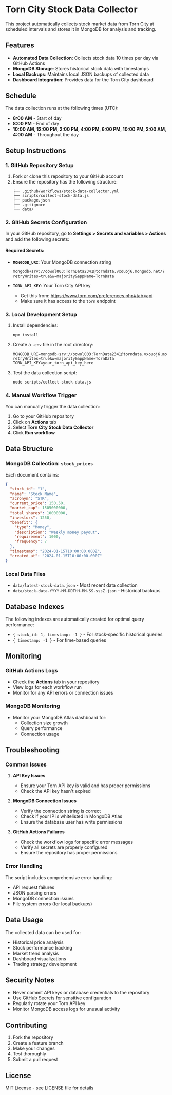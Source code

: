 # Torn City Stock Data Collector

This project automatically collects stock market data from Torn City at scheduled intervals and stores it in MongoDB for analysis and tracking.

## Features

- **Automated Data Collection**: Collects stock data 10 times per day via GitHub Actions
- **MongoDB Storage**: Stores historical stock data with timestamps
- **Local Backups**: Maintains local JSON backups of collected data
- **Dashboard Integration**: Provides data for the Torn City dashboard

## Schedule

The data collection runs at the following times (UTC):
- **8:00 AM** - Start of day
- **8:00 PM** - End of day  
- **10:00 AM, 12:00 PM, 2:00 PM, 4:00 PM, 6:00 PM, 10:00 PM, 2:00 AM, 4:00 AM** - Throughout the day

## Setup Instructions

### 1. GitHub Repository Setup

1. Fork or clone this repository to your GitHub account
2. Ensure the repository has the following structure:
   ```
   ├── .github/workflows/stock-data-collector.yml
   ├── scripts/collect-stock-data.js
   ├── package.json
   ├── .gitignore
   └── data/
   ```

### 2. GitHub Secrets Configuration

In your GitHub repository, go to **Settings > Secrets and variables > Actions** and add the following secrets:

#### Required Secrets:
- **`MONGODB_URI`**: Your MongoDB connection string
  ```
  mongodb+srv://oowol003:TornData2341@torndata.vxouoj6.mongodb.net/?retryWrites=true&w=majority&appName=TornData
  ```

- **`TORN_API_KEY`**: Your Torn City API key
  - Get this from: https://www.torn.com/preferences.php#tab=api
  - Make sure it has access to the `torn` endpoint

### 3. Local Development Setup

1. Install dependencies:
   ```bash
   npm install
   ```

2. Create a `.env` file in the root directory:
   ```env
   MONGODB_URI=mongodb+srv://oowol003:TornData2341@torndata.vxouoj6.mongodb.net/?retryWrites=true&w=majority&appName=TornData
   TORN_API_KEY=your_torn_api_key_here
   ```

3. Test the data collection script:
   ```bash
   node scripts/collect-stock-data.js
   ```

### 4. Manual Workflow Trigger

You can manually trigger the data collection:
1. Go to your GitHub repository
2. Click on **Actions** tab
3. Select **Torn City Stock Data Collector**
4. Click **Run workflow**

## Data Structure

### MongoDB Collection: `stock_prices`

Each document contains:
```json
{
  "stock_id": "1",
  "name": "Stock Name",
  "acronym": "STK",
  "current_price": 150.50,
  "market_cap": 1505000000,
  "total_shares": 10000000,
  "investors": 1250,
  "benefit": {
    "type": "Money",
    "description": "Weekly money payout",
    "requirement": 1000,
    "frequency": 7
  },
  "timestamp": "2024-01-15T10:00:00.000Z",
  "created_at": "2024-01-15T10:00:00.000Z"
}
```

### Local Data Files

- `data/latest-stock-data.json` - Most recent data collection
- `data/stock-data-YYYY-MM-DDTHH-MM-SS-sssZ.json` - Historical backups

## Database Indexes

The following indexes are automatically created for optimal query performance:
- `{ stock_id: 1, timestamp: -1 }` - For stock-specific historical queries
- `{ timestamp: -1 }` - For time-based queries

## Monitoring

### GitHub Actions Logs
- Check the **Actions** tab in your repository
- View logs for each workflow run
- Monitor for any API errors or connection issues

### MongoDB Monitoring
- Monitor your MongoDB Atlas dashboard for:
  - Collection size growth
  - Query performance
  - Connection usage

## Troubleshooting

### Common Issues

1. **API Key Issues**
   - Ensure your Torn API key is valid and has proper permissions
   - Check the API key hasn't expired

2. **MongoDB Connection Issues**
   - Verify the connection string is correct
   - Check if your IP is whitelisted in MongoDB Atlas
   - Ensure the database user has write permissions

3. **GitHub Actions Failures**
   - Check the workflow logs for specific error messages
   - Verify all secrets are properly configured
   - Ensure the repository has proper permissions

### Error Handling

The script includes comprehensive error handling:
- API request failures
- JSON parsing errors
- MongoDB connection issues
- File system errors (for local backups)

## Data Usage

The collected data can be used for:
- Historical price analysis
- Stock performance tracking
- Market trend analysis
- Dashboard visualizations
- Trading strategy development

## Security Notes

- Never commit API keys or database credentials to the repository
- Use GitHub Secrets for sensitive configuration
- Regularly rotate your Torn API key
- Monitor MongoDB access logs for unusual activity

## Contributing

1. Fork the repository
2. Create a feature branch
3. Make your changes
4. Test thoroughly
5. Submit a pull request

## License

MIT License - see LICENSE file for details 